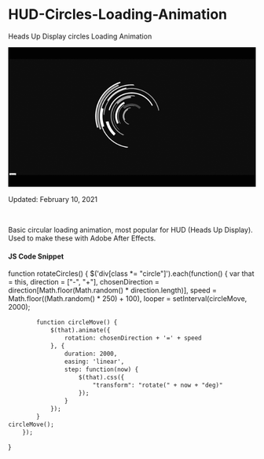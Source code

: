 # HUD-Circles-Loading-Animation
Heads Up Display circles Loading Animation

<img src='hud-circles.gif'>

<p>Updated: February 10, 2021</p> <br>
<p> 
  Basic circular loading animation, most popular for HUD (Heads Up Display). <br>
  Used to make these with Adobe After Effects. <br>
</p>

<h4>JS Code Snippet </h4>

function rotateCircles() {
    $('div[class *= "circle"]').each(function() {
        var that = this,
            direction = ["-", "+"],
            chosenDirection = direction[Math.floor(Math.random() * direction.length)],
            speed = Math.floor((Math.random() * 250) + 100),
            looper = setInterval(circleMove, 2000);

            function circleMove() {
                $(that).animate({
                    rotation: chosenDirection + '=' + speed
                }, {
                    duration: 2000,
                    easing: 'linear',
                    step: function(now) {
                        $(that).css({
                            "transform": "rotate(" + now + "deg)"
                        });
                    }
                });
            }
    circleMove();
        });
}
